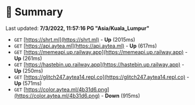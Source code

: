 # 📖 Summary
Last updated: **7/3/2022, 11:57:16 PG "Asia/Kuala_Lumpur"**

- `GET` [https://shrt.ml](https://shrt.ml) - **Up** (2015ms)
- `GET` [https://api.aytea.ml](https://api.aytea.ml) - **Up** (617ms)
- `GET` [https://memeapi.up.railway.app](https://memeapi.up.railway.app) - **Up** (261ms)
- `GET` [https://hastebin.up.railway.app](https://hastebin.up.railway.app) - **Up** (250ms)
- `GET` [https://glitch247.aytea14.repl.co](https://glitch247.aytea14.repl.co) - **Up** (571ms)
- `GET` [https://color.aytea.ml/4b31d6.png](https://color.aytea.ml/4b31d6.png) - **Down** (915ms)
